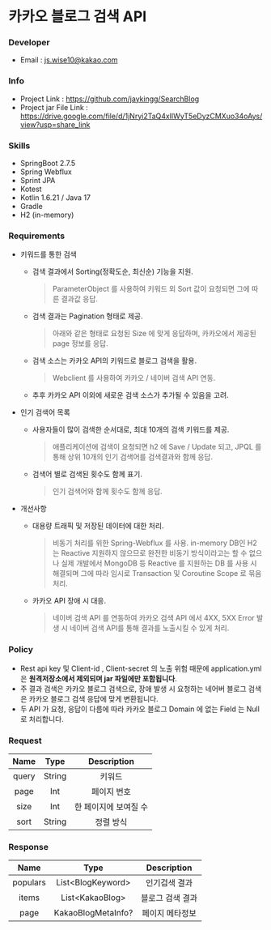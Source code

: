 # 카카오 블로그 검색 API

### Developer

- Email : js.wise10@kakao.com

### Info

- Project Link : https://github.com/jaykingg/SearchBlog
- Project jar File Link : https://drive.google.com/file/d/1jNryi2TaQ4xlIWyT5eDyzCMXuo34oAys/view?usp=share_link

### Skills

- SpringBoot 2.7.5
- Spring Webflux
- Sprint JPA
- Kotest
- Kotlin 1.6.21 / Java 17
- Gradle
- H2 (in-memory)

### Requirements

- 키워드를 통한 검색
    - 검색 결과에서 Sorting(정확도순, 최신순) 기능을 지원.
      > ParameterObject 를 사용하여 키워드 외 Sort 값이 요청되면 그에 따른 결과값 응답.
    - 검색 결과는 Pagination 형태로 제공.
      > 아래와 같은 형태로 요청된 Size 에 맞게 응답하며, 카카오에서 제공된 page 정보를 응답.
    - 검색 소스는 카카오 API의 키워드로 블로그 검색을 활용.
      > Webclient 를 사용하여 카카오 / 네이버 검색 API 연동.
    - 추후 카카오 API 이외에 새로운 검색 소스가 추가될 수 있음을 고려.


- 인기 검색어 목록
    - 사용자들이 많이 검색한 순서대로, 최대 10개의 검색 키워드를 제공.
      > 애플리케이션에 검색이 요청되면 h2 에 Save / Update 되고, JPQL 를 통해 상위 10개의 인기 검색어를 검색결과와 함께 응답.
    - 검색어 별로 검색된 횟수도 함께 표기.
      > 인기 검색어와 함께 횟수도 함께 응답.


- 개선사항
    - 대용량 트래픽 및 저장된 데이터에 대한 처리.
      > 비동기 처리를 위한 Spring-Webflux 를 사용. in-memory DB인 H2 는 Reactive 지원하지 않으므로 완전한 비동기 방식이라고는 할 수 없으나
      실제 개발에서 MongoDB 등 Reactive 를 지원하는 DB 를 사용 시 해결되며 그에 따라 임시로 Transaction 및 Coroutine Scope 로 묶음처리.
    - 카카오 API 장애 시 대응.
      > 네이버 검색 API 를 연동하여 카카오 검색 API 에서 4XX, 5XX Error 발생 시 네이버 검색 API를 통해 결과를 노출시킬 수 있게 처리.

### Policy

- Rest api key 및 Client-id , Client-secret 의 노출 위험 때문에 application.yml 은 **원격저장소에서 제외되며 jar 파일에만 포함됩니다**.
- 주 결과 검색은 카카오 블로그 검색으로, 장애 발생 시 요청하는 네어버 블로그 검색은 카카오 블로그 검색 응답에 맞게 변환됩니다.
- 두 API 가 요청, 응답이 다름에 따라 카카오 블로그 Domain 에 없는 Field 는 Null 로 처리합니다.

### Request

| Name  |  Type  | Description  |
|:-----:|:------:|:------------:|
| query | String |     키워드      |
| page  |  Int   |    페이지 번호    |
| size  |  Int   | 한 페이지에 보여질 수 |
| sort  | String |    정렬 방식     |

### Response

|   Name   |        Type         | Description |
|:--------:|:-------------------:|:-----------:|
| populars | List\<BlogKeyword\> |   인기검색 결과   |
|  items   |  List\<KakaoBlog\>  |  블로그 검색 결과  |
|   page   | KakaoBlogMetaInfo?  |  페이지 메타정보   |

